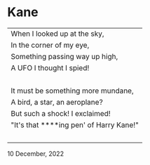 # Kane

|                                 |
|:--------------------------------|
| When I looked up at the sky, |
| In the corner of my eye, |
| Something passing way up high, |
| A UFO I thought I spied! |
| &nbsp; |
| It must be something more mundane, |
| A bird, a star, an aeroplane? |
| But such a shock! I exclaimed! |
| "It's that ****ing pen' of Harry Kane!" |
| &nbsp; |

10 December, 2022
